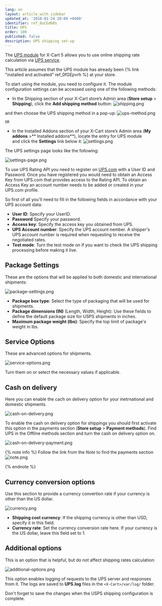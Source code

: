 ```yaml
---
lang: en
layout: article_with_sidebar
updated_at: '2018-01-24 20:09 +0400'
identifier: ref_0uCGd6Bs
title: UPS
order: 100
published: false
description: UPS shipping set-up
---
```

The [UPS module](https://market.x-cart.com/addons/ups.html "UPS") for X-Cart 5 allows you to use online shipping rate calculation via [UPS service](https://www.ups.com/us/en/global.page "UPS").

This article assumes that the UPS module has already been {% link "installed and activated" ref_0fGEpvrh %} at your store.

To start using the module, you need to configure it. The module configuration settings can be accessed using one of the following methods:

*   In the Shipping section of your X-Cart store’s Admin area (**Store setup** > **Shipping**), click the **Add shipping method** button:
![shipping.png]({{site.baseurl}}/attachments/ref_whrpZnV3/shipping.png)

and then choose the UPS shipping method in a pop-up:
![ups-method.png]({{site.baseurl}}/attachments/ref_0uCGd6Bs/ups-method.png)


    OR
*   In the Installed Addons section of your X-Cart store’s Admin area (**My addons** >** Installed addons**), locate the entry for UPS module and click the **Settings** link below it:
![settings.png]({{site.baseurl}}/attachments/ref_0uCGd6Bs/settings.png)



The UPS settings page looks like the following:

![settings-page.png]({{site.baseurl}}/attachments/ref_0uCGd6Bs/settings-page.png)

To use UPS Rating API you need to register on [UPS.com](https://www.ups.com/us/en/Home.page "UPS") with a User ID and Password. Once you have registered you would need to obtain an Access Key from UPS.com that provides access to the Rating API. To obtain an Access Key an account number needs to be added or created in your UPS.com profile.

So first of all you'll need to fill in the following fields in accordance with your UPS account data:

*   **User ID**: Specify your UserID.
*   **Password** Specify your password.
*   **Access key**: Specify the access key you obtained from UPS.
*   **UPS Account number**: Specify the UPS account nember. A shipper's UPS account number is required when requesting to receive the negotiated rates.
*   **Test mode**: Turn the test mode on if you want to check the UPS shipping processing before making it live.
 
## Package Settings

These are the options that will be applied to both domestic and international shipments:

![package-settings.png]({{site.baseurl}}/attachments/ref_0uCGd6Bs/package-settings.png)

*   **Package box type**: Select the type of packaging that will be used for shipments.
*   **Package dimensions (IN)** (Length, Width, Height): Use these fields to define the default package size for USPS shipments in inches.
*   **Maximum package weight (lbs)**: Specify the top limit of package's weight in lbs.

## Service Options

These are advanced options for shipments.

![service-options.png]({{site.baseurl}}/attachments/ref_0uCGd6Bs/service-options.png)

Turn them on or select the necessary values if applicable.

## Cash on delivery

Here you can enable the cach on delivery option for your inetrnational and domestic shipments.

![cash-on-delivery.png]({{site.baseurl}}/attachments/ref_0uCGd6Bs/cash-on-delivery.png)

To enable the cash on delivery option for shippings you should first activate this option in the payments section (**Store setup** > **Payment methods**). Find UPS in the Offline methods section and turn the cash on delivery option on.

![cash-on-delivery-payment.png]({{site.baseurl}}/attachments/ref_0uCGd6Bs/cash-on-delivery-payment.png)


{% note info %}
Follow the link from the _Note_ to find the payments section
![note.png]({{site.baseurl}}/attachments/ref_whrpZnV3/note.png)

{% endnote %}

## Currency conversion options

Use this section to provide a currency convertion rate if your currency is other than the US dollar. 

![currency.png]({{site.baseurl}}/attachments/ref_0uCGd6Bs/currency.png)

*   **Shipping cost currency**: If the shipping currency is other than USD, specify it in this field.
*   **Currency rate**: Set the currency conversion rate here. If your currency is the US dollar, leave this field set to 1.


## Additional options

This is an option that is helpful, but do not affect shipping rates calculation:

![additional-options.png]({{site.baseurl}}/attachments/ref_0uCGd6Bs/additional-options.png)
 
This option enables logging of requests to the UPS server and responses from it. The logs are saved to **UPS.log** files in the `<X-Cart>/var/log/` folder.

Don't forget to save the changes when the USPS shipping configuration is complete.

